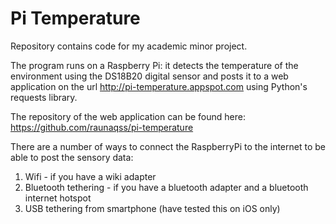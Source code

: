 # Pi Temperature

Repository contains code for my academic minor project. 

The program runs on a Raspberry Pi: it detects the temperature of the environment using the DS18B20 digital sensor and posts it to a web
application on the url http://pi-temperature.appspot.com using Python's requests library.

The repository of the web application can be found here: https://github.com/raunaqss/pi-temperature

There are a number of ways to connect the RaspberryPi to the internet to be able to post the sensory data:
1. Wifi - if you have a wiki adapter
2. Bluetooth tethering - if you have a bluetooth adapter and a bluetooth internet hotspot
3. USB tethering from smartphone (have tested this on iOS only)
